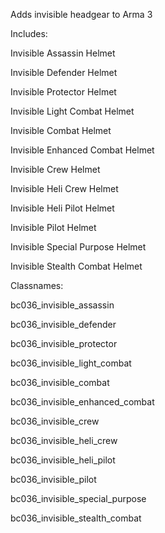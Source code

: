 Adds invisible headgear to Arma 3


Includes:

Invisible Assassin Helmet

Invisible Defender Helmet

Invisible Protector Helmet

Invisible Light Combat Helmet

Invisible Combat Helmet

Invisible Enhanced Combat Helmet

Invisible Crew Helmet

Invisible Heli Crew Helmet

Invisible Heli Pilot Helmet

Invisible Pilot Helmet

Invisible Special Purpose Helmet

Invisible Stealth Combat Helmet


Classnames:

bc036_invisible_assassin

bc036_invisible_defender

bc036_invisible_protector

bc036_invisible_light_combat

bc036_invisible_combat

bc036_invisible_enhanced_combat

bc036_invisible_crew

bc036_invisible_heli_crew

bc036_invisible_heli_pilot

bc036_invisible_pilot

bc036_invisible_special_purpose

bc036_invisible_stealth_combat
